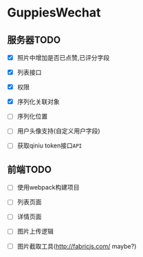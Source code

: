 # GuppiesWechat

## 服务器TODO

- [x] 照片中增加是否已点赞,已评分字段
- [x] 列表接口
- [x] 权限
- [x] 序列化关联对象
- [ ] 序列化位置
- [ ] 用户头像支持(自定义用户字段)
- [ ] 获取qiniu token接口`API`


## 前端TODO

- [ ] 使用webpack构建项目
- [ ] 列表页面
- [ ] 详情页面
- [ ] 图片上传逻辑
- [ ] 图片截取工具(http://fabricjs.com/ maybe?)


